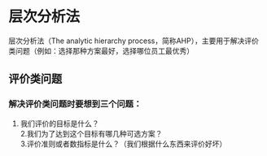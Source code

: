 # 层次分析法
层次分析法（The analytic hierarchy process，简称AHP），主要用于解决评价类问题（例如：选择那种方案最好，选择哪位员工最优秀）
## 评价类问题
### 解决评价类问题时要想到三个问题：
1. 我们评价的目标是什么？  
2.我们为了达到这个目标有哪几种可选方案？  
3.评价准则或者数指标是什么？（我们根据什么东西来评价好坏）
